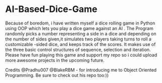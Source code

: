 # AI-Based-Dice-Game
Because of boredom, i have written myself a dice rolling game in Python using OOP which lets you play a dice game   against an AI . The Program randomly picks a number representing a side in a dice and depending on the number of sides given,it   simulates two players taking turns to roll a customizable -sided dice, and keeps track of the scores. It makes use of the three basic control structures of sequence, selection and iteration. Please have fun playing this game and support my repo so i could upload more awesome projects in the upcoming future.



Credits
@Pradhu007 
@BlakeRBM - for introducing me to Object Oriented Programming. Be sure to check out his repo too:))
